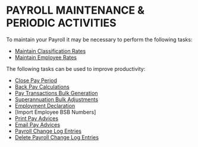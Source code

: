 # PAYROLL MAINTENANCE & PERIODIC ACTIVITIES
To maintain your Payroll it may be necessary to perform the following tasks:

*	[Maintain Classification Rates](au-payroll-periodic-activities-classification-rates.md)
*	[Maintain Employee Rates](au-payroll-periodic-activities-employee-rates.md)

The following tasks can be used to improve productivity:
*	[Close Pay Period](au-payroll-periodic-activities-close-pay-period.md) 
*	[Back Pay Calculations](au-payroll-periodic-activities-back-pay-calculations.md)
*	[Pay Transactions Bulk Generation](au-payroll-periodic-activities-pay-transaction-bulk-generation.md) 
*	[Superannuation Bulk Adjustments](au-payroll-periodic-activities-superannuation-bulk-adjustment.md)
*	[Employment Declaration](au-payroll-periodic-activities-employment-declarations.md)
*	[Import Employee BSB Numbers]
*	[Print Pay Advices](au-payroll-report-print-email-pay-advices.md)
*	[Email Pay Advices](au-payroll-report-print-email-pay-advices.md)
*	[Payroll Change Log Entries](au-payroll-periodic-activities-payroll-change-log-entries.md)
*	[Delete Payroll Change Log Entries](au-payroll-periodic-activities-payroll-change-log-entries.md)
